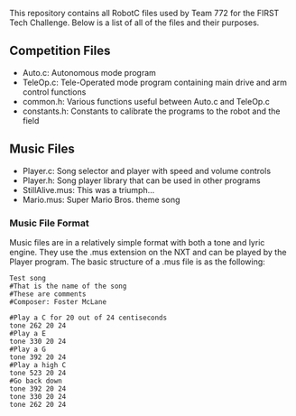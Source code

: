 This repository contains all RobotC files used by Team 772 for the FIRST Tech Challenge.  Below is a list of all of the files and their purposes.

Competition Files
-----------------
- Auto.c: Autonomous mode program
- TeleOp.c: Tele-Operated mode program containing main drive and arm control functions
- common.h: Various functions useful between Auto.c and TeleOp.c
- constants.h: Constants to calibrate the programs to the robot and the field

Music Files
-----------
- Player.c: Song selector and player with speed and volume controls
- Player.h: Song player library that can be used in other programs
- StillAlive.mus: This was a triumph...
- Mario.mus: Super Mario Bros. theme song

### Music File Format ###
Music files are in a relatively simple format with both a tone and lyric engine. They use the .mus extension on the NXT and can be played by the Player program. The basic structure of a .mus file is as the following:
```
Test song
#That is the name of the song
#These are comments
#Composer: Foster McLane

#Play a C for 20 out of 24 centiseconds
tone 262 20 24
#Play a E
tone 330 20 24
#Play a G
tone 392 20 24
#Play a high C
tone 523 20 24
#Go back down
tone 392 20 24
tone 330 20 24
tone 262 20 24
```
